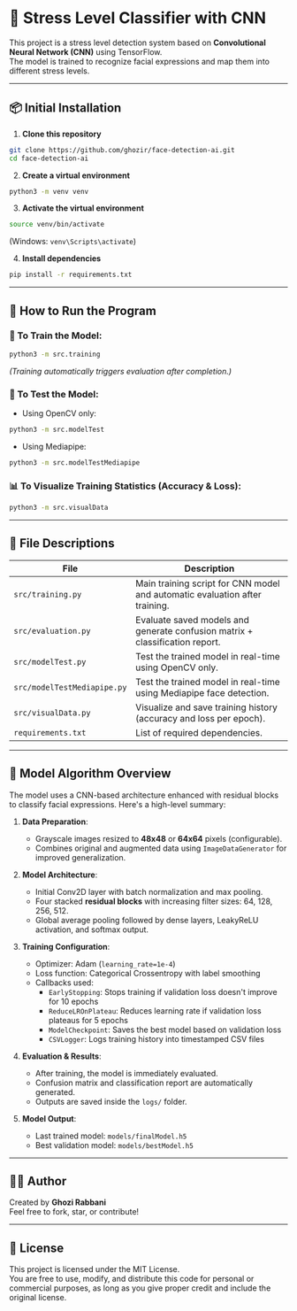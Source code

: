 # 🧠 Stress Level Classifier with CNN

This project is a stress level detection system based on **Convolutional Neural Network (CNN)** using TensorFlow.  
The model is trained to recognize facial expressions and map them into different stress levels.

---

## 📦 Initial Installation

1. **Clone this repository**
```bash
git clone https://github.com/ghozir/face-detection-ai.git
cd face-detection-ai
```

2. **Create a virtual environment**
```bash
python3 -m venv venv
```

3. **Activate the virtual environment**
```bash
source venv/bin/activate
```
(Windows: `venv\Scripts\activate`)

4. **Install dependencies**
```bash
pip install -r requirements.txt
```

---

## 🚀 How to Run the Program

### 🔧 To Train the Model:
```bash
python3 -m src.training
```
*(Training automatically triggers evaluation after completion.)*

### 🧪 To Test the Model:
- Using OpenCV only:
```bash
python3 -m src.modelTest
```
- Using Mediapipe:
```bash
python3 -m src.modelTestMediapipe
```

### 📊 To Visualize Training Statistics (Accuracy & Loss):
```bash
python3 -m src.visualData
```

---

## 📁 File Descriptions

| File | Description |
|------|-------------|
| `src/training.py` | Main training script for CNN model and automatic evaluation after training. |
| `src/evaluation.py` | Evaluate saved models and generate confusion matrix + classification report. |
| `src/modelTest.py` | Test the trained model in real-time using OpenCV only. |
| `src/modelTestMediapipe.py` | Test the trained model in real-time using Mediapipe face detection. |
| `src/visualData.py` | Visualize and save training history (accuracy and loss per epoch). |
| `requirements.txt` | List of required dependencies. |

---

## 🧠 Model Algorithm Overview

The model uses a CNN-based architecture enhanced with residual blocks to classify facial expressions. Here's a high-level summary:

1. **Data Preparation**:
   - Grayscale images resized to **48x48** or **64x64** pixels (configurable).
   - Combines original and augmented data using `ImageDataGenerator` for improved generalization.

2. **Model Architecture**:
   - Initial Conv2D layer with batch normalization and max pooling.
   - Four stacked **residual blocks** with increasing filter sizes: 64, 128, 256, 512.
   - Global average pooling followed by dense layers, LeakyReLU activation, and softmax output.

3. **Training Configuration**:
   - Optimizer: Adam (`learning_rate=1e-4`)
   - Loss function: Categorical Crossentropy with label smoothing
   - Callbacks used:
     - `EarlyStopping`: Stops training if validation loss doesn't improve for 10 epochs
     - `ReduceLROnPlateau`: Reduces learning rate if validation loss plateaus for 5 epochs
     - `ModelCheckpoint`: Saves the best model based on validation loss
     - `CSVLogger`: Logs training history into timestamped CSV files

4. **Evaluation & Results**:
   - After training, the model is immediately evaluated.
   - Confusion matrix and classification report are automatically generated.
   - Outputs are saved inside the `logs/` folder.

5. **Model Output**:
   - Last trained model: `models/finalModel.h5`
   - Best validation model: `models/bestModel.h5`

---

## 👨‍💼 Author

Created by **Ghozi Rabbani**  
Feel free to fork, star, or contribute!

---

## 📜 License

This project is licensed under the MIT License.  
You are free to use, modify, and distribute this code for personal or commercial purposes, as long as you give proper credit and include the original license.